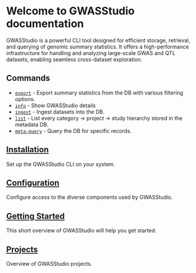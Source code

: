 # Welcome to GWASStudio documentation

GWASStudio is a powerful CLI tool designed for efficient storage, retrieval, and querying of genomic summary statistics. It offers a high-performance infrastructure for handling and analyzing large-scale GWAS and QTL datasets, enabling seamless cross-dataset exploration.

## Commands

* [`export`](commands.md#export) - Export summary statistics from the DB with various filtering options.
* [`info`](commands.md#info) - Show GWASStudio details
* [`ingest`](commands.md#ingest) - Ingest datasets into the DB.
* [`list`](commands.md#list) - List every category → project → study hierarchy stored in the metadata DB.
* [`meta-query`](commands.md#meta-query) - Query the DB for specific records.


## [Installation](installation.md)

Set up the GWASStudio CLI on your system.

## [Configuration](configuration.md)

Configure access to the diverse components used by GWASStudio.

## [Getting Started](getting-started.md)

This short overview of GWASStudio will help you get started.

## [Projects](projects.md)

Overview of GWASStudio projects.
